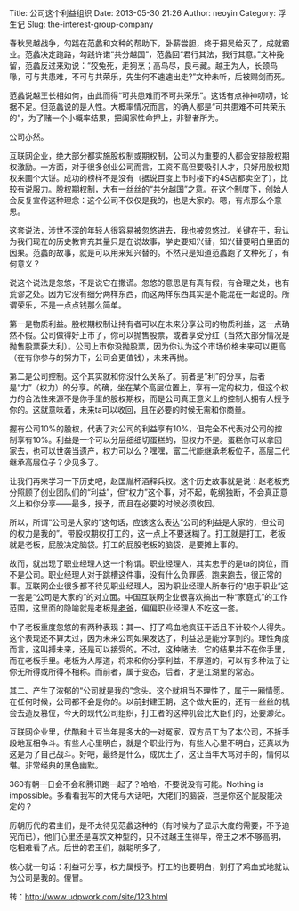 Title: 公司这个利益组织
Date: 2013-05-30 21:26
Author: neoyin
Category: 浮生记
Slug: the-interest-group-company

春秋吴越战争，勾践在范蠡和文种的帮助下，卧薪尝胆，终于把吴给灭了，成就霸业。范蠡决定跑路，勾践许诺“共分越国”，范蠡回“君行其法，我行其意。”文种挽留，范蠡反过来劝说：“狡兔死，走狗烹；高鸟尽，良弓藏。越王为人，长颈鸟喙，可与共患难，不可与共荣乐，先生何不速速出走?”文种未听，后被赐剑而死。

范蠡说越王长相如何，由此而得“可共患难而不可共荣乐”。这话有点神神叨叨，论据不足。但范蠡说的是人性。大概率情况而言，的确人都是“可共患难不可共荣乐的”，为了赌一个小概率结果，把阖家性命押上，非智者所为。

公司亦然。

<!--more-->

互联网企业，绝大部分都实施股权制或期权制，公司以为重要的人都会安排股权期权激励。一方面，对于很多创业公司而言，工资不高但要吸引人才，只好用股权期权来画个大饼。成功的榜样不是没有（据说百度上市时楼下的4S店都卖空了），比较有说服力。股权期权制，大有一丝丝的“共分越国”之意。在这个制度下，创始人会反复宣传这种理念：这个公司不仅仅是我的，也是大家的。嗯，有点那么个意思。

这套说法，涉世不深的年轻人很容易被忽悠进去，我也被忽悠过。关键在于，我认为我们现在的历史教育充其量只是在说故事，学史要知兴替，知兴替要明白里面的因果。范蠡的故事，就是可以用来知兴替的。不然只是知道范蠡跑了文种死了，有何意义？

说这个说法是忽悠，不是说它在撒谎。忽悠的意思是有真有假，有合理之处，也有荒谬之处。因为它没有细分两样东西，而这两样东西其实是不能混在一起说的。所谓荣乐，不是一点点钱那么简单。

第一是物质利益。股权期权制让持有者可以在未来分享公司的物质利益，这一点确然不假。公司做得好上市了，你可以抛售股票，或者享受分红（当然大部分情况是抛售股票获大利）。公司上市你没抛股票，因为你认为这个市场价格未来可以更高（在有你参与的努力下，公司会更值钱），未来再抛。

第二是公司控制。这个其实就和你没什么关系了。前者是“利”的分享，后者是“力”（权力）的分享。的确，坐在某个高层位置上，享有一定的权力，但这个权力的合法性来源不是你手里的股权期权，而是公司真正意义上的控制人拥有人授予你的。这就意味着，未来ta可以收回，且在必要的时候无需和你商量。

握有公司10%的股权，代表了对公司的利益享有10%，但完全不代表对公司的控制享有10%。利益是一个可以分层细细切蛋糕的，但权力不是。蛋糕你可以拿回家去，也可以世袭当遗产，权力可以么？嘿嘿，富二代能继承老板位子，高层二代继承高层位子？少见多了。

让我们再来学习一下历史吧，赵匡胤杯酒释兵权。这个历史故事就是说：赵老板充分照顾了创业团队们的“利益”，但“权力”这个事，对不起，乾纲独断，不会真正意义上和你分享——最多，授予，而且在必要的时候必须收回。

所以，所谓“公司是大家的”这句话，应该这么表达“公司的利益是大家的，但公司的权力是我的”。带股权期权打工的，这一点上不要迷糊了。打工就是打工，老板就是老板，屁股决定脑袋。打工的屁股老板的脑袋，是要摊上事的。

故而，就出现了职业经理人这一个称谓。职业经理人，其实忠于的是ta的岗位，而不是公司。职业经理人对于跳槽这件事，没有什么负罪感，跑来跑去，很正常的事。互联网企业很多都不待见职业经理人，因为职业经理人所奉行的“忠于职业”这一套是“公司是大家的”的对立面。中国互联网企业很喜欢搞出一种“家庭式”的工作范围，这里面的隐喻就是老板是[老爸](http://weiyongzheng.com/)，偏偏职业经理人不吃这一套。

中了老板重度忽悠的有两种表现：其一、打了鸡血地疯狂干活且不计较个人得失。这个表现还不算太过，因为未来公司如果发达了，利益总是能分享到的。理性角度而言，这叫搏未来，还是可以接受的。不过，这种赌法，它的结果并不在你手里，而在老板手里。老板为人厚道，将来和你分享利益，不厚道的，可以有多种法子让你无所得或所得不相称。而前者，属于变态，后者，才是江湖里的常态。

其二、产生了浓郁的“公司就是我的”念头。这个就相当不理性了，属于一厢情愿。在任何时候，公司都不会是你的。以前封建王朝，这个做大臣的，还有一丝丝的机会去造反篡位，今天的现代公司组织，打工者的这种机会比大臣们的，还要渺茫。

互联网企业里，优酷和土豆当年是多大的一对冤家，双方员工为了本公司，不折手段地互相争斗。有些人心里明白，就是个职业行为，有些人心里不明白，还真以为这是为了自己战斗。好吧，最终是什么，成优土了，这让当年大骂对手的，情何以堪。非常经典的黑色幽默。

360有朝一日会不会和腾讯跑一起了？哈哈，不要说没有可能。Nothing is
impossible。多看看我写的大佬与大话吧，大佬们的脑袋，岂是你这个屁股能决定的？

历朝历代的君主们，是不太待见范蠡这种的（有时候为了显示大度的需要，不予追究而已），他们心里还是喜欢文种型的，只不过越王生得早，帝王之术不够高明，吃相难看了点。后世的君王们，就聪明多了。

核心就一句话：利益可分享，权力属授予。打工的也要明白，别打了鸡血式地就认为公司是我的。傻冒。

转：http://www.udpwork.com/site/123.html
